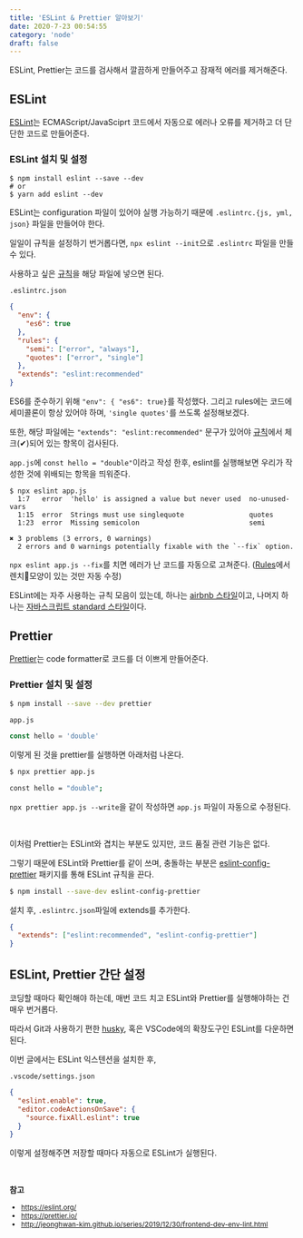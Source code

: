 ```yaml
---
title: 'ESLint & Prettier 알아보기'
date: 2020-7-23 00:54:55
category: 'node'
draft: false
---
```


ESLint, Prettier는 코드를 검사해서 깔끔하게 만들어주고 잠재적 에러를 제거해준다.

## ESLint

[ESLint](https://eslint.org/)는 ECMAScript/JavaSciprt 코드에서 자동으로 에러나 오류를 제거하고 더 단단한 코드로 만들어준다.

### ESLint 설치 및 설정

```
$ npm install eslint --save --dev
# or
$ yarn add eslint --dev
```

ESLint는 configuration 파일이 있어야 실행 가능하기 때문에 `.eslintrc.{js, yml, json}` 파일을 만들어야 한다.

일일이 규칙을 설정하기 번거롭다면, `npx eslint --init`으로 `.eslintrc` 파일을 만들 수 있다.

사용하고 싶은 [규칙](https://eslint.org/docs/rules/)을 해당 파일에 넣으면 된다.

`.eslintrc.json`

```json
{
  "env": {
    "es6": true
  },
  "rules": {
    "semi": ["error", "always"],
    "quotes": ["error", "single"]
  },
  "extends": "eslint:recommended"
}
```

ES6를 준수하기 위해 `"env": { "es6": true}`를 작성했다. 그리고
rules에는 코드에 세미콜론이 항상 있어야 하며, `'single quotes'`를 쓰도록 설정해보겠다.

또한, 해당 파일에는 `"extends": "eslint:recommended"` 문구가 있어야 [규칙](https://eslint.org/docs/rules/)에서 체크(✔)되어 있는 항목이 검사된다.

`app.js`에 `const hello = "double"`이라고 작성 한후,
eslint를 실행해보면 우리가 작성한 것에 위배되는 항목을 띄워준다.

```
$ npx eslint app.js
  1:7   error  'hello' is assigned a value but never used  no-unused-vars
  1:15  error  Strings must use singlequote                quotes
  1:23  error  Missing semicolon                           semi

✖ 3 problems (3 errors, 0 warnings)
  2 errors and 0 warnings potentially fixable with the `--fix` option.
```

`npx eslint app.js --fix`를 치면 에러가 난 코드를 자동으로 고쳐준다. ([Rules](https://eslint.org/docs/rules/)에서 렌치🔧모양이 있는 것만 자동 수정)

ESLint에는 자주 사용하는 규칙 모음이 있는데, 하나는 [airbnb 스타일](https://github.com/airbnb/javascript)이고, 나머지 하나는 [자바스크립트 standard 스타일](https://standardjs.com/)이다.

## Prettier

[Prettier](https://prettier.io/)는 code formatter로 코드를 더 이쁘게 만들어준다.

### Prettier 설치 및 설정

```sh
$ npm install --save --dev prettier
```

`app.js`

```js
const hello = 'double'
```

이렇게 된 것을 prettier를 실행하면 아래처럼 나온다.

```sh
$ npx prettier app.js

const hello = "double";
```

`npx prettier app.js --write`을 같이 작성하면 `app.js` 파일이 자동으로 수정된다.

<br />

이처럼 Prettier는 ESLint와 겹치는 부분도 있지만, 코드 품질 관련 기능은 없다.

그렇기 때문에 ESLint와 Prettier를 같이 쓰며, 충돌하는 부분은 [eslint-config-prettier](https://github.com/prettier/eslint-config-prettier) 패키지를 통해 ESLint 규칙을 끈다.

```sh
$ npm install --save-dev eslint-config-prettier
```

설치 후, `.eslintrc.json`파일에 extends를 추가한다.

```json
{
  "extends": ["eslint:recommended", "eslint-config-prettier"]
}
```

## ESLint, Prettier 간단 설정

코딩할 때마다 확인해야 하는데, 매번 코드 치고 ESLint와 Prettier를 실행해야하는 건 매우 번거롭다.

따라서 Git과 사용하기 편한 [husky](https://github.com/typicode/husky), 혹은 VSCode에의 확장도구인 ESLint를 다운하면 된다.

이번 글에서는 ESLint 익스텐션을 설치한 후,

`.vscode/settings.json`

```json
{
  "eslint.enable": true,
  "editor.codeActionsOnSave": {
    "source.fixAll.eslint": true
  }
}
```

이렇게 설정해주면 저장할 때마다 자동으로 ESLint가 실행된다.

<br />

**참고**

<div style="font-size: 12px;">

- https://eslint.org/
- https://prettier.io/
- http://jeonghwan-kim.github.io/series/2019/12/30/frontend-dev-env-lint.html

</div>
